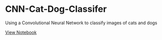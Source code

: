 # CNN-Cat-Dog-Classifer
Using a Convolutional Neural Network to classify images of cats and dogs

[View Notebook](https://nbviewer.jupyter.org/github/vee-upatising/CNN-Cat-Dog-Classifer/blob/master/CNN%20Cat%20Dog.ipynb)
